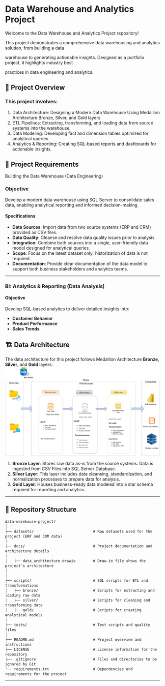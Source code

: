 # Data Warehouse and Analytics Project

Welcome to the Data Warehouse and Analytics Project repository!   

This project demonstrates a comprehensive data warehousing and analytics solution, from building a data  

warehouse to generating actionable insights. Designed as a portfolio project, it highlights industry best  

practices in data engineering and analytics.

## 📖 Project Overview    
### This project involves:     

1. Data Architecture: Designing a Modern Data Warehouse Using Medallion Architecture Bronze, Silver, and Gold layers.     
2. ETL Pipelines: Extracting, transforming, and loading data from source systems into the warehouse.    
3. Data Modeling: Developing fact and dimension tables optimized for analytical queries.    
4. Analytics & Reporting: Creating SQL-based reports and dashboards for actionable insights.     

## 🚀 Project Requirements
Building the Data Warehouse (Data Engineering)

### Objective
Develop a modern data warehouse using SQL Server to consolidate sales data, enabling analytical reporting and informed decision-making.

#### Specifications
- **Data Sources**: Import data from two source systems (ERP and CRM) provided as CSV files.
- **Data Quality**: Cleanse and resolve data quality issues prior to analysis.
- **Integration**: Combine both sources into a single, user-friendly data model designed for analytical queries.
- **Scope**: Focus on the latest dataset only; historization of data is not required.
- **Documentation**: Provide clear documentation of the data model to support both business stakeholders and analytics teams.

---

### BI: Analytics & Reporting (Data Analysis)

#### Objective
Develop SQL-based analytics to deliver detailed insights into:
- **Customer Behavior**
- **Product Performance**
- **Sales Trends**

## 🏗️ Data Architecture
The data architecture for this project follows Medallion Architecture **Bronze**, **Silver**, and **Gold** layers:
![data architecture](https://github.com/Bassem9-9/SQL-Data-Warehouse-Project/blob/main/docs/Project.jpg)  

1. **Bronze Layer**: Stores raw data as-is from the source systems. Data is ingested from CSV Files into SQL Server Database.
2. **Silver Layer**: This layer includes data cleansing, standardization, and normalization processes to prepare data for analysis.
3. **Gold Layer**: Houses business-ready data modeled into a star schema required for reporting and analytics.

---

## 📂 Repository Structure
```
data-warehouse-project/
│
├── datasets/                           # Raw datasets used for the project (ERP and CRM data)
│
├── docs/                               # Project documentation and architecture details
│  
│   ├── data_architecture.drawio        # Draw.io file shows the project's architecture
│   
│
├── scripts/                            # SQL scripts for ETL and transformations
│   ├── bronze/                         # Scripts for extracting and loading raw data
│   ├── silver/                         # Scripts for cleaning and transforming data
│   ├── gold/                           # Scripts for creating analytical models
│
├── tests/                              # Test scripts and quality files
│
├── README.md                           # Project overview and instructions
├── LICENSE                             # License information for the repository
├── .gitignore                          # Files and directories to be ignored by Git
└── requirements.txt                    # Dependencies and requirements for the project
```
---
